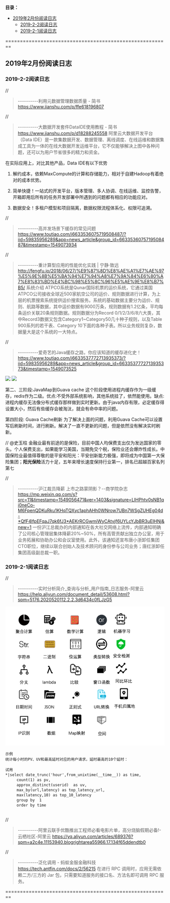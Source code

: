 **目录：**
- [2019年2月份阅读日志](#2019%E5%B9%B42%E6%9C%88%E4%BB%BD%E9%98%85%E8%AF%BB%E6%97%A5%E5%BF%97)
  - [2019-2-2阅读日志](#2019-2-2%E9%98%85%E8%AF%BB%E6%97%A5%E5%BF%97)
  - [2019-2-1阅读日志](#2019-2-1%E9%98%85%E8%AF%BB%E6%97%A5%E5%BF%97)

========================================================


## 2019年2月份阅读日志

### 2019-2-2阅读日志



//
> ----------利用元数据管理数据质量 - 简书
> https://www.jianshu.com/p/ffe618196807



//
> ----------大数据开发套件DataIDE使用教程 - 简书
> https://www.jianshu.com/p/d18288245558
阿里云大数据开发平台（Data IDE）是一款集数据开发、数据管理、离线调度、在线运维和数据集成工具为一体的在线大数据开发运维平台，它不仅能够解决上图中各种问题，还可以为用户节省很多的精力和资金。

在实际应用上，对比其他产品，Data IDE有以下优势

1. 解约成本，依赖MaxCompute的计算和存储能力，相对于自建Hadoop有着绝对的成本优势。

2. 简单快捷！一站式的开发平台，版本管理、多人协调、在线运维、监控告警，开箱即用后所有的任务开发部署中所遇到的问题都有相应的功能应对。

3. 数据安全！多租户模型和项目隔离，数据权限流程体系化、权限可追溯。

//
> ----------高并发场景下缓存的常见问题
> https://www.toutiao.com/i6633536075719508487/?iid=59835956289&app=news_article&group_id=6633536075719508487&timestamp=1549073934




//
> ----------重计算型应用的性能优化实践 | 宁静·致远
> http://fengfu.io/2018/06/27/%E9%87%8D%E8%AE%A1%E7%AE%97%E5%9E%8B%E5%BA%94%E7%94%A8%E7%9A%84%E6%80%A7%E8%83%BD%E4%BC%98%E5%8C%96%E5%AE%9E%E8%B7%B5/
系统介绍
ATPCO系统是Qunar国际机票的运价系统，它通过美国ATPCO公司接收全球近500家航空公司的运价、规则数据进行计算，为上层的机票搜索系统提供运价搜索服务。系统的基础数据主要分为运价、规则、航路等数据，其中运价数据有9000万条，规则数据有1.2亿条，平均每条运价关联20条规则数据。规则数据分为Record 0/1/2/3/6/8六大类，其中Record3数据又包含Category1~Category50几十种子规则，以及Table 900系列的若干表、Category 10下面的各种子表。所以业务规则复杂，数据量大是这个系统的一大特点。



//
> ----------爱奇艺的Java缓存之路，你应该知道的缓存进化史！
> https://www.toutiao.com/i6633537772713935373/?iid=59835956289&app=news_article&group_id=6633537772713935373&timestamp=1549073525

![](http://p3.pstatp.com/large/pgc-image/3f710859fdc544d398d81182a17a8f4c)
![](http://p1.pstatp.com/large/pgc-image/f59647b6c1524da1a1c1a6164d6db5db)

第二、三阶段:JavaMap到Guava cache
这个阶段使用进程内缓存作为一级缓存，redis作为二级。优点:不受外部系统影响，其他系统挂了，依然能使用。缺点:进程内缓存无法像分布式缓存那样做到实时更新。由于java内存有限，必定缓存得设置大小，然后有些缓存会被淘汰，就会有命中率的问题。

第四阶段: Guava Cache刷新
为了解决上面的问题，利用Guava Cache可以设置写后刷新时间，进行刷新。解决了一直不更新的问题，但是依然没有解决实时刷新。



//
@史玉柱 金融业最有前途的是保险，目前中国人均保费支出仅为发达国家的零头。个人保费支出，如果能学习美国，当期免交个税，保险业还会爆炸性成长。中国保险业最值得尊敬的是平安和阳光：平安创新能力极强，即将成为中国第一大保险集团；**阳光保险**活力十足，五年来增长速度保持行业第一，排名已超越百家名列第七

//
> ----------沪江裁员降薪 上市之路蒙阴影？--商学院杂志
> https://mp.weixin.qq.com/s?src=11&timestamp=1549056471&ver=1403&signature=LIHPhtv0sNB1qi0neCo-M6FpenQDKuRku1KHqTQXyc1aphAHh0WNrow7UBn7WSgZUHEg04d-*QfF4lfpEFqaJ7qk6fJ3*AEKrRCGwmiWyCAtvjf6UYLcYJbBR3uEIHNj&new=1
一份沪江总裁办的内部通知在各大社交网络上流传，内部通知明确了公司核心管理层集体降薪20%~50%，所有高管贡献出独立办公室，用于业务拓展和协助办公和会议室使用。此外，该通知还宣布唐小浙卸任集团CTO职位，继续以联合创始人及技术顾问的身份参与公司业务；唐红浙卸任集团高级副总裁一职。



### 2019-2-1阅读日志

//
> ----------实时分析简介_查询与分析_用户指南_日志服务-阿里云
> https://help.aliyun.com/document_detail/53608.html?spm=5176.2020520112.2.2.3d6434c0fLJzG5

![](../images/阿里云loghub服务_支持的SQL语法.png)
```
示例
统计每小时的PV、UV和最高延时对应的用户请求，延时最高的10个延时：

试用
*|select date_trunc('hour',from_unixtime(__time__)) as time, 
     count(1) as pv, 
     approx_distinct(userid)  as uv,
     max_by(url,latency) as top_latency_url,
     max(latency,10) as top_10_latency
     group by  1
     order by time
     
```


//
> ----------阿里云联手优酷推出工程师必看电影片单，高分烧脑假期必备!-云栖社区-阿里云
> https://yq.aliyun.com/articles/689376?spm=a2c4e.11153940.blogrightarea55966.17.134f65ddendtb0


//
> ----------泛化调用 - 蚂蚁金服金融科技
> https://tech.antfin.com/docs/2/56215
在进行 RPC 调用时，应用无需依赖二方/三方的 Jar 包，只需要知道服务的接口名、方法名即可调用 RPC 服务。

========================================================
